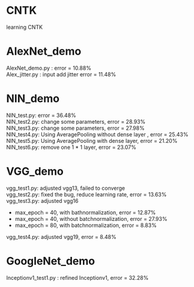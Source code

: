 

# CNTK
learning CNTK  

# AlexNet_demo  
AlexNet_demo.py  : error = 10.88%  
Alex_jitter.py  : input add jitter error = 11.48%  

# NIN_demo  
NIN_test.py: error = 36.48%  
NIN_test2.py: change some parameters, error = 28.93%  
NIN_test3.py: change some parameters, error = 27.98%  
NIN_test4.py: Using AveragePooling without dense layer , error = 25.43%  
NIN_test5.py: Using AveragePooling with dense layer, error = 21.20%
NIN_test6.py: remove one 1 * 1 layer, error = 23.07%  

# VGG_demo  
vgg_test1.py: adjusted vgg13, failed to converge  
vgg_test2.py: fixed the bug, reduce learning rate, error = 13.63%  
vgg_test3.py: adjusted vgg16  
*   max_epoch = 40, with bathnormalization, error = 12.87% 
*   max_epoch = 40, without batchnormalization, error = 27.93% 
*   max_epoch = 80, with batchnormalization, error = 8.83%

vgg_test4.py: adjusted vgg19, error = 8.48%  

# GoogleNet_demo
Inceptionv1_test1.py : refined Inceptionv1, error = 32.28%
              
